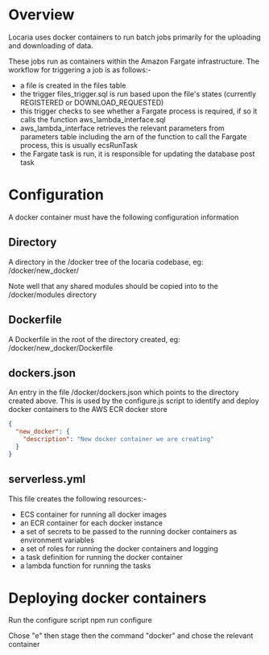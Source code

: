 # Overview

Locaria uses docker containers to run batch jobs primarily for the uploading and downloading of data.

These jobs run as containers within the Amazon Fargate infrastructure. The workflow for triggering a job is as follows:-

- a file is created in the files table
- the trigger files_trigger.sql is run based upon the file's states (currently REGISTERED or DOWNLOAD_REQUESTED)
- this trigger checks to see whether a Fargate process is required, if so it calls the function aws_lambda_interface.sql
- aws_lambda_interface retrieves the relevant parameters from parameters table including the arn of the function to call the Fargate process, this is usually ecsRunTask
- the Fargate task is run, it is responsible for updating the database post task

# Configuration

A docker container must have the following configuration information

## Directory

A directory in the /docker tree of the locaria codebase, eg: /docker/new_docker/

Note well that any shared modules should be copied into to the /docker/modules directory 

## Dockerfile

A Dockerfile in the root of the directory created, eg: /docker/new_docker/Dockerfile

## dockers.json

An entry in the file /docker/dockers.json which points to the directory created above. This is used by the configure.js script to identify and deploy docker containers to the AWS ECR docker store

```json
{
  "new_docker": {
    "description": "New docker container we are creating"
  }
}
```
## serverless.yml

This file creates the following resources:-

- ECS container for running all docker images
- an ECR container for each docker instance
- a set of secrets to be passed to the running docker containers as environment variables
- a set of roles for running the docker containers and logging
- a task definition for running the docker container
- a lambda function for running the tasks

# Deploying docker containers

Run the configure script npm run configure

Chose "e" then stage then the command "docker" and chose the relevant container






